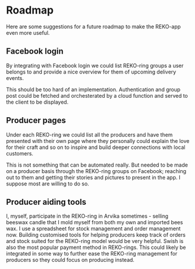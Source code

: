 # Roadmap

Here are some suggestions for a future roadmap to make the REKO-app even more useful.

## Facebook login

By integrating with Facebook login we could list REKO-ring groups a user belongs to and provide a nice overview for them of upcoming delivery events.

This should be too hard of an implementation. Authentication and group post could be fetched and orchesterated by a cloud function and served to the client to be displayed.

## Producer pages

Under each REKO-ring we could list all the producers and have them presented with their own page where they personally could explain the love for their craft and so on to inspire and build deeper connections with local customers.

This is not something that can be automated really. But needed to be made on a producer basis through the REKO-ring groups on Facebook; reaching out to them and getting their stories and pictures to present in the app. I suppose most are willing to do so.

## Producer aiding tools

I, myself, participate in the REKO-ring in Arvika sometimes - selling beeswax candle that I mold myself from both my own and imported bees wax. I use a spreadsheet for stock management and order management now. Building customised tools for helping producers keep track of orders and stock suited for the REKO-ring model would be very helpful. Swish is also the most popular payment method in REKO-rings. This could likely be integrated in some way to further ease the REKO-ring management for producers so they could focus on producing instead.
